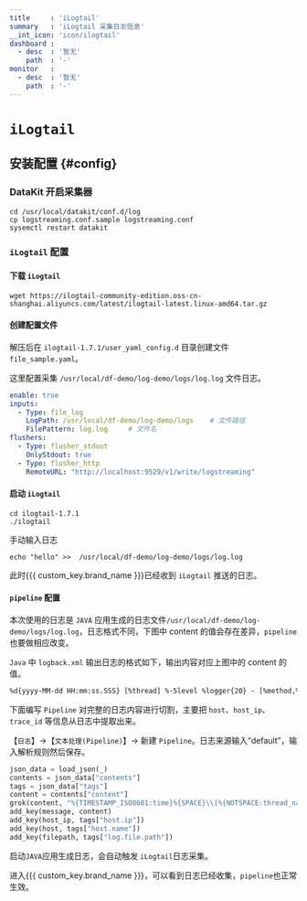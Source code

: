 ```yaml
---
title     : 'iLogtail'
summary   : 'iLogtail 采集日志信息'
__int_icon: 'icon/ilogtail'
dashboard :
  - desc  : '暂无'
    path  : '-'
monitor   :
  - desc  : '暂无'
    path  : '-'
---
```


<!-- markdownlint-disable MD025 -->
# `iLogtail`
<!-- markdownlint-enable -->

## 安装配置 {#config}

### DataKit 开启采集器

```shell
cd /usr/local/datakit/conf.d/log
cp logstreaming.conf.sample logstreaming.conf
sysemctl restart datakit
```


### `iLogtail` 配置

#### 下载 `iLogtail`

```shell
wget https://ilogtail-community-edition.oss-cn-shanghai.aliyuncs.com/latest/ilogtail-latest.linux-amd64.tar.gz
```

#### 创建配置文件
解压后在 `ilogtail-1.7.1/user_yaml_config.d` 目录创建文件 `file_sample.yaml`。

这里配置采集 `/usr/local/df-demo/log-demo/logs/log.log` 文件日志。

```yaml
enable: true
inputs:
  - Type: file_log              
    LogPath: /usr/local/df-demo/log-demo/logs    # 文件路径
    FilePattern: log.log     # 文件名   
flushers:
  - Type: flusher_stdout     
    OnlyStdout: true
  - Type: flusher_http
    RemoteURL: "http://localhost:9529/v1/write/logstreaming" 
```

#### 启动 `iLogtail`

```shell
cd ilogtail-1.7.1
./ilogtail
```

手动输入日志

```shell
echo "hello" >>  /usr/local/df-demo/log-demo/logs/log.log
```

此时{{{ custom_key.brand_name }}}已经收到 `iLogtail` 推送的日志。

#### `pipeline` 配置

本次使用的日志是 `JAVA` 应用生成的日志文件`/usr/local/df-demo/log-demo/logs/log.log`，日志格式不同，下图中 content 的值会存在差异，`pipeline` 也要做相应改变。

`Java` 中 `logback.xml` 输出日志的格式如下，输出内容对应上图中的 content 的值。

```txt
%d{yyyy-MM-dd HH:mm:ss.SSS} [%thread] %-5level %logger{20} - [%method,%line] - [%X{dd.service}][%X{dd.trace_id}][%X{dd.span_id}] - %msg%n
```

下面编写 `Pipeline` 对完整的日志内容进行切割，主要把 `host`、`host_ip`、`trace_id` 等信息从日志中提取出来。

【`日志`】->【`文本处理(Pipeline)`】-> 新建 `Pipeline`。日志来源输入“default”，输入解析规则然后保存。

```python
json_data = load_json(_)
contents = json_data["contents"]
tags = json_data["tags"]
content = contents["content"]
grok(content, "%{TIMESTAMP_ISO8601:time}%{SPACE}\\[%{NOTSPACE:thread_name}\\]%{SPACE}%{LOGLEVEL:status}%{SPACE}%{NOTSPACE:class_name}%{SPACE}%{SPACE}-%{SPACE}\\[%{NOTSPACE:method_name},%{NUMBER:line}\\]%{SPACE}-%{SPACE}\\[%{DATA:service_name}\\]\\[%{DATA:trace_id}\\]\\[%{DATA:span_id}\\]%{SPACE}-%{SPACE}%{GREEDYDATA:msg}")
add_key(message, content)
add_key(host_ip, tags["host.ip"])
add_key(host, tags["host.name"])
add_key(filepath, tags["log.file.path"])

```

启动`JAVA`应用生成日志，会自动触发 `iLogtail`日志采集。

进入{{{ custom_key.brand_name }}}，可以看到日志已经收集，`pipeline`也正常生效。
